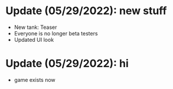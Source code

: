 # Update (05/29/2022): new stuff
- New tank: Teaser
- Everyone is no longer beta testers
- Updated UI look

# Update (05/29/2022): hi
- game exists now